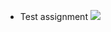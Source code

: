 * Test assignment
<a href='https://travis-ci.org/intari/par_test/builds'><img src='https://api.travis-ci.org/intari/par_test.svg?branch=master'></a>

